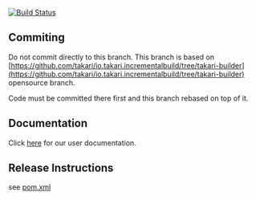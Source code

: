[![Build Status](https://drone-butc.dci.sfdc.net/api/badges/modularization-team/io.takari.incrementalbuild/status.svg)](https://drone-butc.dci.sfdc.net/modularization-team/io.takari.incrementalbuild)

## Commiting

Do not commit directly to this branch. This branch is based on [https://github.com/takari/io.takari.incrementalbuild/tree/takari-builder](https://github.com/takari/io.takari.incrementalbuild/tree/takari-builder) opensource branch.

Code must be committed there first and this branch rebased on top of it.

## Documentation

Click [here](DOCUMENTATION.md) for our user documentation.

## Release Instructions

see [pom.xml](pom.xml)
